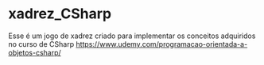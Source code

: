 # xadrez_CSharp
Esse é um jogo de xadrez criado para implementar os conceitos adquiridos no curso de CSharp https://www.udemy.com/programacao-orientada-a-objetos-csharp/
